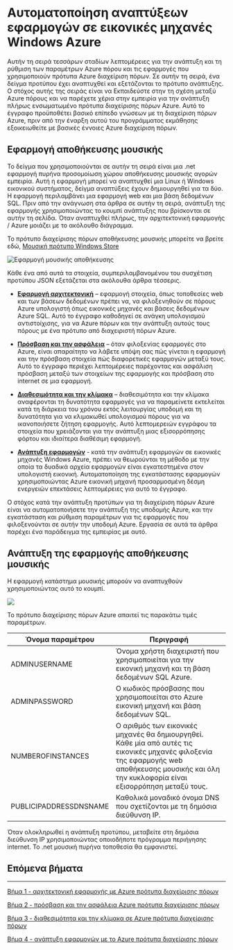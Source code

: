 <properties
   pageTitle="Azure εικονική μηχανή DotNet πυρήνα προγραμμάτων εκμάθησης 1 | Microsoft Azure"
   description="Πρόγραμμα εκμάθησης πυρήνα DotNet Azure εικονική μηχανή"
   services="virtual-machines-windows"
   documentationCenter="virtual-machines"
   authors="neilpeterson"
   manager="timlt"
   editor="tysonn"
   tags="azure-resource-manager"/>

<tags
   ms.service="virtual-machines-windows"
   ms.devlang="na"
   ms.topic="article"
   ms.tgt_pltfrm="vm-windows"
   ms.workload="infrastructure-services"
   ms.date="10/21/2016"
   ms.author="nepeters"/>

# <a name="automating-application-deployments-to-azure-virtual-machines"></a>Αυτοματοποίηση αναπτύξεων εφαρμογών σε εικονικές μηχανές Windows Azure

Αυτήν τη σειρά τεσσάρων σταδίων λεπτομέρειες για την ανάπτυξη και τη ρύθμιση των παραμέτρων Azure πόρου και τις εφαρμογές που χρησιμοποιούν πρότυπα Azure διαχείριση πόρων. Σε αυτήν τη σειρά, ένα δείγμα προτύπου έχει αναπτυχθεί και εξετάζονται το πρότυπο ανάπτυξης. Ο στόχος αυτής της σειράς είναι να Εκπαιδεύστε στην τη σχέση μεταξύ Azure πόρους και να παρέχετε χέρια στην εμπειρία για την ανάπτυξη πλήρως ενσωματωμένο πρότυπα διαχείρισης πόρων Azure. Αυτό το έγγραφο προϋποθέτει βασικό επίπεδο γνώσεων με τη διαχείριση πόρων Azure, πριν από την έναρξη αυτού του προγράμματος εκμάθησης εξοικειωθείτε με βασικές έννοιες Azure διαχείριση πόρων.

## <a name="music-store-application"></a>Εφαρμογή αποθήκευσης μουσικής

Το δείγμα που χρησιμοποιούνται σε αυτήν τη σειρά είναι μια .net εφαρμογή πυρήνα προσομοίωση χώρου αποθήκευσης μουσικής αγορών εμπειρία. Αυτή η εφαρμογή μπορεί να αναπτυχθεί μια Linux ή Windows εικονικού συστήματος, δείγμα αναπτύξεις έχουν δημιουργηθεί για τα δύο. Η εφαρμογή περιλαμβάνει μια εφαρμογή web και μια βάση δεδομένων SQL. Πριν από την ανάγνωση στα άρθρα σε αυτήν τη σειρά, ανάπτυξη της εφαρμογής χρησιμοποιώντας το κουμπί ανάπτυξης που βρίσκονται σε αυτήν τη σελίδα. Όταν αναπτυχθεί πλήρως, την αρχιτεκτονική εφαρμογής / Azure μοιάζει με το ακόλουθο διάγραμμα. 

Το πρότυπο διαχείρισης πόρων αποθήκευσης μουσικής μπορείτε να βρείτε εδώ, [Μουσική πρότυπο Windows Store](https://github.com/Microsoft/dotnet-core-sample-templates/tree/master/dotnet-core-music-windows)

![Εφαρμογή μουσικής αποθήκευσης](./media/virtual-machines-windows-dotnet-core/music-store.png)

Κάθε ένα από αυτά τα στοιχεία, συμπεριλαμβανομένου του συσχέτιση προτύπου JSON εξετάζεται στα ακόλουθα άρθρα τέσσερις.

- [**Εφαρμογή αρχιτεκτονική**](./virtual-machines-windows-dotnet-core-2-architecture.md) – εφαρμογή στοιχεία, όπως τοποθεσίες web και των βάσεων δεδομένων πρέπει να, να φιλοξενηθούν σε πόρους Azure υπολογιστή όπως εικονικές μηχανές και βάσεις δεδομένων Azure SQL. Αυτό το έγγραφο καθοδηγεί σε ανάγκη υπολογισμού αντιστοίχισης, για να Azure πόρων και την ανάπτυξη αυτούς τους πόρους με ένα πρότυπο από διαχειριστή πόρων Azure. 

- [**Πρόσβαση και την ασφάλεια**](./virtual-machines-windows-dotnet-core-3-access-security.md) – όταν φιλοξενίας εφαρμογές στο Azure, είναι απαραίτητο να λάβετε υπόψη σας πώς γίνεται η εφαρμογή και την πρόσβαση στοιχεία πώς διαφορετικές εφαρμογών μεταξύ τους. Αυτό το έγγραφο περιέχει λεπτομέρειες παρέχοντας και ασφάλιση πρόσβαση μεταξύ των στοιχείων της εφαρμογής και πρόσβαση στο internet σε μια εφαρμογή.

- [**Διαθεσιμότητα και την κλίμακα**](./virtual-machines-windows-dotnet-core-4-availability-scale.md) – διαθεσιμότητα και την κλίμακα αναφέρονται τη δυνατότητα εφαρμογές για να παραμείνετε εκτελείται κατά τη διάρκεια του χρόνου εκτός λειτουργίας υποδομή και τη δυνατότητα για να κλιμακωθεί υπολογισμού πόρους για να ικανοποιήσετε ζήτηση εφαρμογής. Αυτό λεπτομερειών εγγράφου τα στοιχεία που χρειάζονται για την ανάπτυξη μιας εξισορρόπησης φόρτου και ιδιαίτερα διαθέσιμη εφαρμογή.

- [**Ανάπτυξη εφαρμογών**](./virtual-machines-windows-dotnet-core-5-app-deployment.md) - κατά την ανάπτυξη εφαρμογών σε εικονικές μηχανές Windows Azure, πρέπει να θεωρούνται τη μέθοδο με την οποία τα δυαδικά αρχεία εφαρμογών είναι εγκατεστημένα στον υπολογιστή εικονική. Αυτοματοποίηση της εγκατάστασης εφαρμογών χρησιμοποιώντας Azure εικονική μηχανή προσαρμοσμένη δέσμη ενεργειών επεκτάσεις λεπτομέρειες για αυτό το έγγραφο.

Ο στόχος κατά την ανάπτυξη προτύπων για τη διαχείριση πόρων Azure είναι να αυτοματοποιήσετε την ανάπτυξη της υποδομής Azure, και την εγκατάσταση και ρύθμιση παραμέτρων για τις εφαρμογές που φιλοξενούνται σε αυτήν την υποδομή Azure. Εργασία σε αυτά τα άρθρα παρέχει ένα παράδειγμα της εμπειρίας με αυτό.

## <a name="deploy-the-music-store-application"></a>Ανάπτυξη της εφαρμογής αποθήκευσης μουσικής

Η εφαρμογή κατάστημα μουσικής μπορούν να αναπτυχθούν χρησιμοποιώντας αυτό το κουμπί.

<a href="https://portal.azure.com/#create/Microsoft.Template/uri/https%3A%2F%2Fraw.githubusercontent.com%2FMicrosoft%2Fdotnet-core-sample-templates%2Fmaster%2Fdotnet-core-music-windows%2Fazuredeploy.json" target="_blank">
    <img src="http://azuredeploy.net/deploybutton.png"/>
</a>

Το πρότυπο διαχείρισης πόρων Azure απαιτεί τις παρακάτω τιμές παραμέτρων.

|Όνομα παραμέτρου |Περιγραφή   |
|---|---|
|ADMINUSERNAME   | Όνομα χρήστη διαχειριστή που χρησιμοποιείται για την εικονική μηχανή και τη βάση δεδομένων SQL Azure.  |
|ADMINPASSWORD | Ο κωδικός πρόσβασης που χρησιμοποιείται στο Azure εικονική μηχανή και βάση δεδομένων SQL.  |
|NUMBEROFINSTANCES | Ο αριθμός των εικονικές μηχανές θα δημιουργηθεί. Κάθε μία από αυτές τις εικονικές μηχανές φιλοξενία της εφαρμογής web αποθήκευσης μουσικής και όλη την κυκλοφορία είναι εξισορρόπηση μεταξύ τους. |
|PUBLICIPADDRESSDNSNAME | Καθολικά μοναδικό όνομα DNS που σχετίζονται με τη δημόσια διεύθυνση IP. |

Όταν ολοκληρωθεί η ανάπτυξη προτύπου, μεταβείτε στη δημόσια διεύθυνση IP χρησιμοποιώντας οποιοδήποτε πρόγραμμα περιήγησης internet. Το .net μουσική πυρήνα τοποθεσία θα εμφανιστεί.

## <a name="next-steps"></a>Επόμενα βήματα

<hr>

[Βήμα 1 - αρχιτεκτονική εφαρμογής με Azure πρότυπα διαχείρισης πόρων](./virtual-machines-windows-dotnet-core-2-architecture.md)

[Βήμα 2 - πρόσβαση και την ασφάλεια Azure πρότυπα διαχείρισης πόρων](./virtual-machines-windows-dotnet-core-3-access-security.md)

[Βήμα 3 - διαθεσιμότητα και την κλίμακα σε Azure πρότυπα διαχείρισης πόρων](./virtual-machines-windows-dotnet-core-4-availability-scale.md)

[Βήμα 4 - ανάπτυξη εφαρμογών με το Azure πρότυπα διαχείρισης πόρων](./virtual-machines-windows-dotnet-core-5-app-deployment.md)


